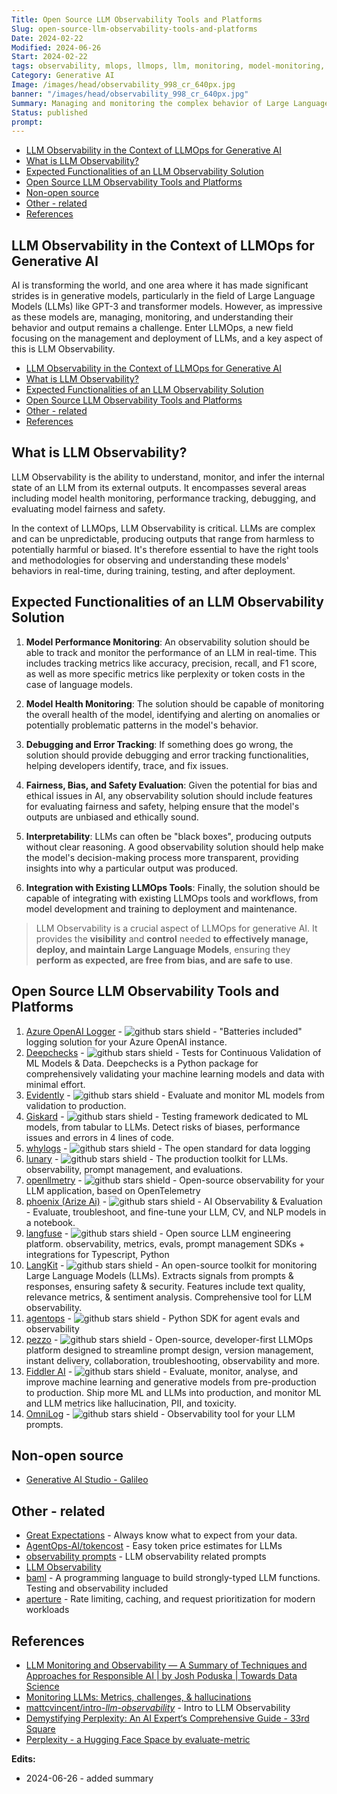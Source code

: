 ```yaml
---
Title: Open Source LLM Observability Tools and Platforms
Slug: open-source-llm-observability-tools-and-platforms
Date: 2024-02-22
Modified: 2024-06-26
Start: 2024-02-22
tags: observability, mlops, llmops, llm, monitoring, model-monitoring, prompt-management, data-logging, model-logging
Category: Generative AI
Image: /images/head/observability_998_cr_640px.jpg
banner: "/images/head/observability_998_cr_640px.jpg"
Summary: Managing and monitoring the complex behavior of Large Language Models (LLMs) becomes increasingly crucial. LLMOps and LLM Observability provide essential tools for understanding and controlling these models, ensuring their safe and effective deployment. This article delves into the critical aspects of LLM Observability in the realm of generative AI.
Status: published
prompt:
---
```

<!-- MarkdownTOC levels="2,3" autolink="true" autoanchor="true" -->

- [LLM Observability in the Context of LLMOps for Generative AI](#llm-observability-in-the-context-of-llmops-for-generative-ai)
- [What is LLM Observability?](#what-is-llm-observability)
- [Expected Functionalities of an LLM Observability Solution](#expected-functionalities-of-an-llm-observability-solution)
- [Open Source LLM Observability Tools and Platforms](#open-source-llm-observability-tools-and-platforms)
- [Non-open source](#non-open-source)
- [Other - related](#other---related)
- [References](#references)

<!-- /MarkdownTOC -->

<a id="llm-observability-in-the-context-of-llmops-for-generative-ai"></a>
## LLM Observability in the Context of LLMOps for Generative AI

AI is transforming the world, and one area where it has made significant strides is in generative models, particularly in the field of Large Language Models (LLMs) like GPT-3 and transformer models. However, as impressive as these models are, managing, monitoring, and understanding their behavior and output remains a challenge. Enter LLMOps, a new field focusing on the management and deployment of LLMs, and a key aspect of this is LLM Observability. 

- [LLM Observability in the Context of LLMOps for Generative AI](#llm-observability-in-the-context-of-llmops-for-generative-ai)
- [What is LLM Observability?](#what-is-llm-observability)
- [Expected Functionalities of an LLM Observability Solution](#expected-functionalities-of-an-llm-observability-solution)
- [Open Source LLM Observability Tools and Platforms](#open-source-llm-observability-tools-and-platforms)
- [Other - related](#other---related)
- [References](#references)

<!-- /MarkdownTOC -->

<a id="what-is-llm-observability"></a>
## What is LLM Observability?

LLM Observability is the ability to understand, monitor, and infer the internal state of an LLM from its external outputs. It encompasses several areas including model health monitoring, performance tracking, debugging, and evaluating model fairness and safety. 

In the context of LLMOps, LLM Observability is critical. LLMs are complex and can be unpredictable, producing outputs that range from harmless to potentially harmful or biased. It's therefore essential to have the right tools and methodologies for observing and understanding these models' behaviors in real-time, during training, testing, and after deployment.

<a id="expected-functionalities-of-an-llm-observability-solution"></a>
## Expected Functionalities of an LLM Observability Solution

1. **Model Performance Monitoring**: An observability solution should be able to track and monitor the performance of an LLM in real-time. This includes tracking metrics like accuracy, precision, recall, and F1 score, as well as more specific metrics like perplexity or token costs in the case of language models.

2. **Model Health Monitoring**: The solution should be capable of monitoring the overall health of the model, identifying and alerting on anomalies or potentially problematic patterns in the model's behavior.

3. **Debugging and Error Tracking**: If something does go wrong, the solution should provide debugging and error tracking functionalities, helping developers identify, trace, and fix issues.

4. **Fairness, Bias, and Safety Evaluation**: Given the potential for bias and ethical issues in AI, any observability solution should include features for evaluating fairness and safety, helping ensure that the model's outputs are unbiased and ethically sound.

5. **Interpretability**: LLMs can often be "black boxes", producing outputs without clear reasoning. A good observability solution should help make the model's decision-making process more transparent, providing insights into why a particular output was produced.

6. **Integration with Existing LLMOps Tools**: Finally, the solution should be capable of integrating with existing LLMOps tools and workflows, from model development and training to deployment and maintenance.

> LLM Observability is a crucial aspect of LLMOps for generative AI. It provides the **visibility** and **control** needed **to effectively manage, deploy, and maintain Large Language Models**, ensuring they **perform as expected, are free from bias, and are safe to use**.

<a id="open-source-llm-observability-tools-and-platforms"></a>
## Open Source LLM Observability Tools and Platforms

1. [Azure OpenAI Logger](https://github.com/aavetis/azure-openai-logger) - ![github stars shield](https://img.shields.io/github/stars/aavetis/azure-openai-logger.svg?logo=github) - "Batteries included" logging solution for your Azure OpenAI instance.
2. [Deepchecks](https://github.com/deepchecks/deepchecks) - ![github stars shield](https://img.shields.io/github/stars/deepchecks/deepchecks.svg?logo=github) - Tests for Continuous Validation of ML Models & Data. Deepchecks is a Python package for comprehensively validating your machine learning models and data with minimal effort.
3. [Evidently](https://github.com/evidentlyai/evidently) - ![github stars shield](https://img.shields.io/github/stars/evidentlyai/evidently.svg?logo=github) - Evaluate and monitor ML models from validation to production.
4. [Giskard](https://github.com/Giskard-AI/giskard) - ![github stars shield](https://img.shields.io/github/stars/Giskard-AI/giskard.svg?logo=github) - Testing framework dedicated to ML models, from tabular to LLMs. Detect risks of biases, performance issues and errors in 4 lines of code.
5. [whylogs](https://github.com/whylabs/whylogs) - ![github stars shield](https://img.shields.io/github/stars/whylabs/whylogs.svg?logo=github) - The open standard for data logging
6. [lunary](https://github.com/lunary-ai/lunary) - ![github stars shield](https://img.shields.io/github/stars/lunary-ai/lunary.svg?logo=github) - The production toolkit for LLMs. observability, prompt management, and evaluations.
7. [openllmetry](https://github.com/traceloop/openllmetry) - ![github stars shield](https://img.shields.io/github/stars/traceloop/openllmetry.svg?logo=github) - Open-source observability for your LLM application, based on OpenTelemetry
8. [phoenix (Arize Ai)](https://github.com/Arize-ai/phoenix) - ![github stars shield](https://img.shields.io/github/stars/Arize-ai/phoenix.svg?logo=github) - AI Observability & Evaluation - Evaluate, troubleshoot, and fine-tune your LLM, CV, and NLP models in a notebook.
9. [langfuse](https://github.com/langfuse/langfuse) - ![github stars shield](https://img.shields.io/github/stars/langfuse/langfuse.svg?logo=github) - Open source LLM engineering platform. observability, metrics, evals, prompt management  SDKs + integrations for Typescript, Python
10. [LangKit](https://github.com/whylabs/langkit) - ![github stars shield](https://img.shields.io/github/stars/whylabs/langkit.svg?logo=github) - An open-source toolkit for monitoring Large Language Models (LLMs).  Extracts signals from prompts & responses, ensuring safety & security. Features include text quality, relevance metrics, & sentiment analysis. Comprehensive tool for LLM observability.
11. [agentops](https://github.com/AgentOps-AI/agentops) - ![github stars shield](https://img.shields.io/github/stars/AgentOps-AI/agentops.svg?logo=github) - Python SDK for agent evals and observability
12. [pezzo](https://github.com/pezzolabs/pezzo) - ![github stars shield](https://img.shields.io/github/stars/pezzolabs/pezzo.svg?logo=github) - Open-source, developer-first LLMOps platform designed to streamline prompt design, version management, instant delivery, collaboration, troubleshooting, observability and more.
13. [Fiddler AI](https://github.com/fiddler-labs/fiddler-auditor) - ![github stars shield](https://img.shields.io/github/stars/fiddler-labs/fiddler-auditor.svg?logo=github) - Evaluate, monitor, analyse, and improve machine learning and generative models from pre-production to production. Ship more ML and LLMs into production, and monitor ML and LLM metrics like hallucination, PII, and toxicity.
14. [OmniLog](https://github.com/Theodo-UK/OmniLog) - ![github stars shield](https://img.shields.io/github/stars/Theodo-UK/OmniLog.svg?logo=github) - Observability tool for your LLM prompts.

<a id="non-open-source"></a>
## Non-open source
- [Generative AI Studio - Galileo](https://docs.rungalileo.io/galileo/galileo-gen-ai-studio/llm-studio)

<a id="other---related"></a>
## Other - related
- [Great Expectations](https://github.com/great-expectations/great_expectations) - Always know what to expect from your data.
- [AgentOps-AI/tokencost](https://github.com/AgentOps-AI/tokencost) - Easy token price estimates for LLMs
- [observability prompts](https://github.com/YANG-DB/observability-prompots) - LLM observability related prompts
- [LLM Observability](https://github.com/AstronomerAmber/LLM_Observability) 
- [baml](https://github.com/BoundaryML/baml)  - A programming language to build strongly-typed LLM functions. Testing and observability included
- [aperture](https://github.com/fluxninja/aperture) - Rate limiting, caching, and request prioritization for modern workloads


<a id="references"></a>
## References
- [LLM Monitoring and Observability — A Summary of Techniques and Approaches for Responsible AI | by Josh Poduska | Towards Data Science](https://towardsdatascience.com/llm-monitoring-and-observability-c28121e75c2f)
- [Monitoring LLMs: Metrics, challenges, & hallucinations](https://www.aporia.com/learn/how-to-monitor-large-language-models/)
- [mattcvincent/intro-_llm_-_observability_](https://github.com/mattcvincent/intro-llm-observability) - Intro to LLM Observability
- [Demystifying Perplexity: An AI Expert‘s Comprehensive Guide - 33rd Square](https://www.33rdsquare.com/what-is-perplexity-ai/)
- [Perplexity - a Hugging Face Space by evaluate-metric](https://huggingface.co/spaces/evaluate-metric/perplexity)


**Edits:**

- 2024-06-26 - added summary